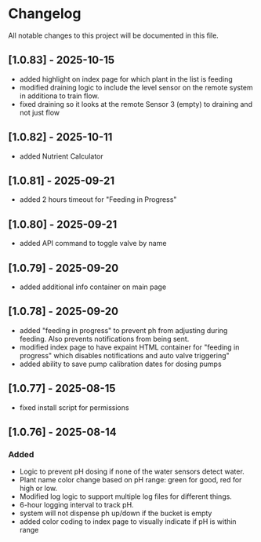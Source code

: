 # Changelog

All notable changes to this project will be documented in this file.

## [1.0.83] - 2025-10-15
- added highlight on index page for which plant in the list is feeding
- modified draining logic to include the level sensor on the remote system in additiona to train flow. 
- fixed draining so it looks at the remote Sensor 3 (empty) to draining and not just flow

## [1.0.82] - 2025-10-11
- added Nutrient Calculator

## [1.0.81] - 2025-09-21
- added 2 hours timeout for "Feeding in Progress"

## [1.0.80] - 2025-09-21
- added API command to toggle valve by name

## [1.0.79] - 2025-09-20
- added additional info container on main page

## [1.0.78] - 2025-09-20
- added "feeding in progress" to prevent ph from adjusting during feeding. Also prevents notifications from being sent.
- modified index page to have expaint HTML container for "feeding in progress" which disables notifications and auto valve triggering"
- added ability to save pump calibration dates for dosing pumps

## [1.0.77] - 2025-08-15
- fixed install script for permissions

## [1.0.76] - 2025-08-14

### Added
- Logic to prevent pH dosing if none of the water sensors detect water.
- Plant name color change based on pH range: green for good, red for high or low.
- Modified log logic to support multiple log files for different things.
- 6-hour logging interval to track pH.
- system will not dispense ph up/down if the bucket is empty
- added color coding to index page to visually indicate if pH is within range
